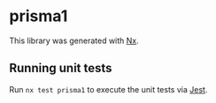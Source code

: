 # prisma1

This library was generated with [Nx](https://nx.dev).

## Running unit tests

Run `nx test prisma1` to execute the unit tests via [Jest](https://jestjs.io).
